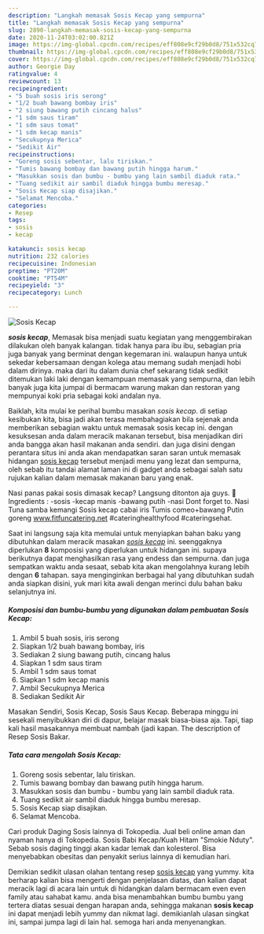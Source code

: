 ```yaml
---
description: "Langkah memasak Sosis Kecap yang sempurna"
title: "Langkah memasak Sosis Kecap yang sempurna"
slug: 2890-langkah-memasak-sosis-kecap-yang-sempurna
date: 2020-11-24T03:02:00.821Z
image: https://img-global.cpcdn.com/recipes/eff808e9cf29b0d8/751x532cq70/sosis-kecap-foto-resep-utama.jpg
thumbnail: https://img-global.cpcdn.com/recipes/eff808e9cf29b0d8/751x532cq70/sosis-kecap-foto-resep-utama.jpg
cover: https://img-global.cpcdn.com/recipes/eff808e9cf29b0d8/751x532cq70/sosis-kecap-foto-resep-utama.jpg
author: Georgie Day
ratingvalue: 4
reviewcount: 13
recipeingredient:
- "5 buah sosis iris serong"
- "1/2 buah bawang bombay iris"
- "2 siung bawang putih cincang halus"
- "1 sdm saus tiram"
- "1 sdm saus tomat"
- "1 sdm kecap manis"
- "Secukupnya Merica"
- "Sedikit Air"
recipeinstructions:
- "Goreng sosis sebentar, lalu tiriskan."
- "Tumis bawang bombay dan bawang putih hingga harum."
- "Masukkan sosis dan bumbu - bumbu yang lain sambil diaduk rata."
- "Tuang sedikit air sambil diaduk hingga bumbu meresap."
- "Sosis Kecap siap disajikan."
- "Selamat Mencoba."
categories:
- Resep
tags:
- sosis
- kecap

katakunci: sosis kecap 
nutrition: 232 calories
recipecuisine: Indonesian
preptime: "PT20M"
cooktime: "PT54M"
recipeyield: "3"
recipecategory: Lunch

---
```



![Sosis Kecap](https://img-global.cpcdn.com/recipes/eff808e9cf29b0d8/751x532cq70/sosis-kecap-foto-resep-utama.jpg)

<b><i>sosis kecap</i></b>, Memasak bisa menjadi suatu kegiatan yang menggembirakan dilakukan oleh banyak kalangan. tidak hanya para ibu ibu, sebagian pria juga banyak yang berminat dengan kegemaran ini. walaupun hanya untuk sekedar kebersamaan dengan kolega atau memang sudah menjadi hobi dalam dirinya. maka dari itu dalam dunia chef sekarang tidak sedikit ditemukan laki laki dengan kemampuan memasak yang sempurna, dan lebih banyak juga kita jumpai di bermacam warung makan dan restoran yang mempunyai koki pria sebagai koki andalan nya.

Baiklah, kita mulai ke perihal bumbu masakan <i>sosis kecap</i>. di setiap kesibukan kita, bisa jadi akan terasa membahagiakan bila sejenak anda memberikan sebagian waktu untuk memasak sosis kecap ini. dengan kesuksesan anda dalam meracik makanan tersebut, bisa menjadikan diri anda bangga akan hasil makanan anda sendiri. dan juga disini dengan perantara situs ini anda akan mendapatkan saran saran untuk memasak hidangan <u>sosis kecap</u> tersebut menjadi menu yang lezat dan sempurna, oleh sebab itu tandai alamat laman ini di gadget anda sebagai salah satu rujukan kalian dalam memasak makanan baru yang enak.

Nasi panas pakai sosis dimasak kecap? Langsung ditonton aja guys. 🤑 Ingredients : -sosis -kecap manis -bawang putih -nasi Dont forget to. Nasi Tuna samba kemangi Sosis kecap cabai iris Tumis comeo+bawang Putin goreng www.fitfuncatering.net #cateringhealthyfood #cateringsehat.


Saat ini langsung saja kita memulai untuk menyiapkan bahan baku yang dibutuhkan dalam meracik masakan <u><i>sosis kecap</i></u> ini. seenggaknya diperlukan <b>8</b> komposisi yang diperlukan untuk hidangan ini. supaya berikutnya dapat menghasilkan rasa yang endess dan sempurna. dan juga sempatkan waktu anda sesaat, sebab kita akan mengolahnya kurang lebih dengan <b>6</b> tahapan. saya menginginkan berbagai hal yang dibutuhkan sudah anda siapkan disini, yuk mari kita awali dengan merinci dulu bahan baku selanjutnya ini.

<!--inarticleads1-->

##### Komposisi dan bumbu-bumbu yang digunakan dalam pembuatan Sosis Kecap:

1. Ambil 5 buah sosis, iris serong
1. Siapkan 1/2 buah bawang bombay, iris
1. Sediakan 2 siung bawang putih, cincang halus
1. Siapkan 1 sdm saus tiram
1. Ambil 1 sdm saus tomat
1. Siapkan 1 sdm kecap manis
1. Ambil Secukupnya Merica
1. Sediakan Sedikit Air


Masakan Sendiri, Sosis Kecap, Sosis Saus Kecap. Beberapa minggu ini sesekali menyibukkan diri di dapur, belajar masak biasa-biasa aja. Tapi, tiap kali hasil masakannya membuat nambah (jadi kapan. The description of Resep Sosis Bakar. 

<!--inarticleads2-->

##### Tata cara mengolah Sosis Kecap:

1. Goreng sosis sebentar, lalu tiriskan.
1. Tumis bawang bombay dan bawang putih hingga harum.
1. Masukkan sosis dan bumbu - bumbu yang lain sambil diaduk rata.
1. Tuang sedikit air sambil diaduk hingga bumbu meresap.
1. Sosis Kecap siap disajikan.
1. Selamat Mencoba.


Cari produk Daging Sosis lainnya di Tokopedia. Jual beli online aman dan nyaman hanya di Tokopedia. Sosis Babi Kecap/Kuah Hitam &#34;Smokie Nduty&#34;. Sebab sosis daging tinggi akan kadar lemak dan kolesterol. Bisa menyebabkan obesitas dan penyakit serius lainnya di kemudian hari. 

Demikian sedikit ulasan olahan tentang resep <u>sosis kecap</u> yang yummy. kita berharap kalian bisa mengerti dengan penjelasan diatas, dan kalian dapat meracik lagi di acara lain untuk di hidangkan dalam bermacam even even family atau sahabat kamu. anda bisa menambahkan bumbu bumbu yang tertera diatas sesuai dengan harapan anda, sehingga makanan <b>sosis kecap</b> ini dapat menjadi lebih yummy dan nikmat lagi. demikianlah ulasan singkat ini, sampai jumpa lagi di lain hal. semoga hari anda menyenangkan.
